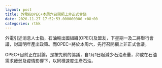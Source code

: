 ```yaml
---
layout: post
title: 外電指OPEC+本周六召開網上非正式會議
date: 2020-11-27 17:52:53.000000000 +08:00
categories: rthk
---
```


外電引述消息人士指，石油輸出國組織(OPEC)及盟友，下星期一及二將舉行會議，討論明年產出政策。而OPEC+將於本周六，先行召開網上非正式會議。

OPEC+目前正在討論，是按先前的協議，自1月1日起減少石油產量，抑或在石油需求疲弱及疫情影響下，以同樣速度生產石油。
